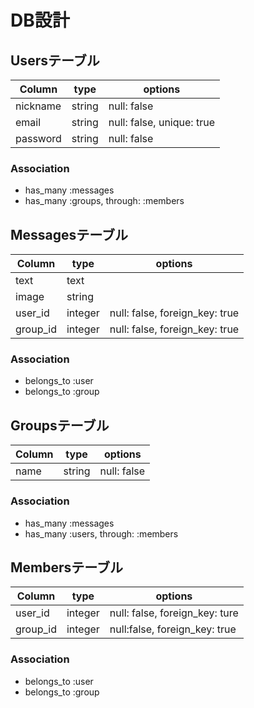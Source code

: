 # DB設計

## Usersテーブル
|Column|type|options|
|------|----|-------|
|nickname|string|null: false|
|email|string|null: false, unique: true|
|password|string|null: false|
### Association
- has_many :messages
- has_many :groups, through: :members

## Messagesテーブル
|Column|type|options|
|------|----|-------|
|text|text||
|image|string||
|user_id|integer|null: false, foreign_key: true|
|group_id|integer|null: false, foreign_key: true|
### Association
- belongs_to :user
- belongs_to :group

## Groupsテーブル
|Column|type|options|
|------|----|-------|
|name|string|null: false|
### Association
- has_many :messages
- has_many :users, through: :members

## Membersテーブル
|Column|type|options|
|------|----|-------|
|user_id|integer|null: false, foreign_key: ture|
|group_id|integer|null:false, foreign_key: true|
### Association
- belongs_to :user
- belongs_to :group